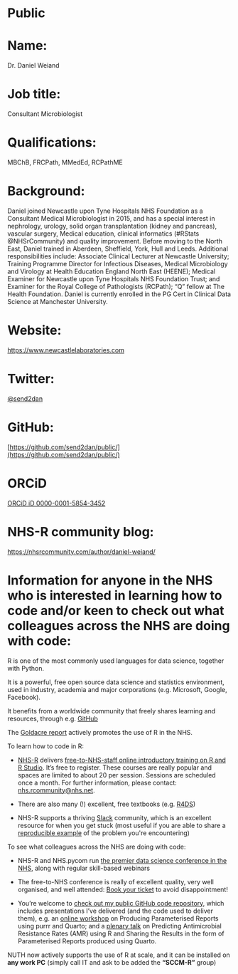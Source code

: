 # Public

# Name: 
Dr. Daniel Weiand

# Job title: 
Consultant Microbiologist

# Qualifications: 
MBChB, FRCPath, MMedEd, RCPathME

# Background: 
Daniel joined Newcastle upon Tyne Hospitals NHS Foundation as a Consultant Medical Microbiologist in 2015, and has a special interest in nephrology, urology, solid organ transplantation (kidney and pancreas), vascular surgery, Medical education, clinical informatics (#RStats @NHSrCommunity) and quality improvement. Before moving to the North East, Daniel trained in Aberdeen, Sheffield, York, Hull and Leeds. Additional responsibilities include: Associate Clinical Lecturer at Newcastle University; Training Programme Director for Infectious Diseases, Medical Microbiology and Virology at Health Education England North East (HEENE); Medical Examiner for Newcastle upon Tyne Hospitals NHS Foundation Trust; and Examiner for the Royal College of Pathologists (RCPath); “Q” fellow at The Health Foundation. Daniel is currently enrolled in the PG Cert in Clinical Data Science at Manchester University.

# Website:
<https://www.newcastlelaboratories.com>

# Twitter:
[@send2dan](https://twitter.com/send2dan?lang=en)

# GitHub:
[https://github.com/send2dan/public/](https://github.com/send2dan/public/)

# ORCiD
[ORCiD iD 0000-0001-5854-3452](https://orcid.org/0000-0001-5854-3452)

# NHS-R community blog:
<https://nhsrcommunity.com/author/daniel-weiand/>

# Information for anyone in the NHS who is interested in learning how to code and/or keen to check out what colleagues across the NHS are doing with code:

R is one of the most commonly used languages for data science, together with Python.

   It is a powerful, free open source data science and statistics environment, used in industry, academia and major corporations (e.g. Microsoft, Google, Facebook).

   It benefits from a worldwide community that freely shares learning and resources, through e.g. [GitHub](https://github.com/send2dan/)

   The [Goldacre report](https://assets.publishing.service.gov.uk/government/uploads/system/uploads/attachment_data/file/1067053/goldacre-review-using-health-data-for-research-and-analysis.pdf) actively promotes the use of R in the NHS.

To learn how to code in R:

-   [NHS-R](https://nhsrcommunity.com/about/) delivers [free-to-NHS-staff online introductory training on R and R Studio](https://nhsrcommunity.com/events/#event_type-workshops). It’s free to register. These courses are really popular and spaces are limited to about 20 per session. Sessions are scheduled once a month. For further information, please contact: [nhs.rcommunity@nhs.net](mailto:nhs.rcommunity@nhs.net). 

-   There are also many (!) excellent, free textbooks (e.g. [R4DS](https://r4ds.hadley.nz/))

-   NHS-R supports a thriving [Slack](https://nhsrcommunity.slack.com/) community, which is an excellent resource for when you get stuck (most useful if you are able to share a [reproducible example](https://community.rstudio.com/t/faq-whats-a-reproducible-example-reprex-and-how-do-i-create-one/5219) of the problem you're encountering)

To see what colleagues across the NHS are doing with code:

-   NHS-R and NHS.pycom run [the premier data science conference in the NHS](https://nhsrcommunity.com/events/#event_type-conferences), along with regular skill-based webinars 

-   The free-to-NHS conference is really of excellent quality, very well organised, and well attended: [Book your ticket](https://nhsrcommunity.com/events/) to avoid disappointment!

-   You’re welcome to [check out my public GitHub code repository](https://github.com/send2dan/public), which includes presentations I’ve delivered (and the code used to deliver them), e.g. an [online workshop](https://nhsrcommunity.com/events/nhs-r-nhs-pycom-online-conference-workshop-2023-producing-parameterised-reports-using-purrr-and-quarto/) on Producing Parameterised Reports using purrr and Quarto; and a [plenary talk](https://nhsrcommunity.com/events/nhs-r-community-conference-2023-ticket-for-in-person-attendance-on-tuesday-17th-october-2023/) on Predicting Antimicrobial Resistance Rates (AMR) using R and Sharing the Results in the form of Parameterised Reports produced using Quarto. 

NUTH now actively supports the use of R at scale, and it can be installed on **any work PC** (simply call IT and ask to be added the **“SCCM-R”** group)



